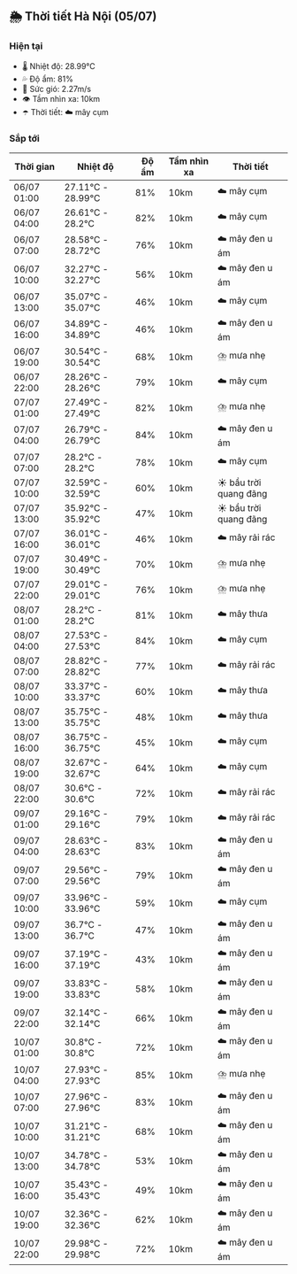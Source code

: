 ## 🌦️ Thời tiết Hà Nội (05/07)

### Hiện tại

- 🌡️ Nhiệt độ: 28.99℃
- 💦 Độ ẩm: 81%
- 💨 Sức gió: 2.27m/s
- 👁️ Tầm nhìn xa: 10km
- ☂️ Thời tiết: ☁️ mây cụm

### Sắp tới

| Thời gian | Nhiệt độ | Độ ẩm | Tầm nhìn xa | Thời tiết |
| --- | --- | --- | --- | --- |
| 06/07 01:00 | 27.11℃ - 28.99℃ | 81% | 10km | ☁️ mây cụm |
| 06/07 04:00 | 26.61℃ - 28.2℃ | 82% | 10km | ☁️ mây cụm |
| 06/07 07:00 | 28.58℃ - 28.72℃ | 76% | 10km | ☁️ mây đen u ám |
| 06/07 10:00 | 32.27℃ - 32.27℃ | 56% | 10km | ☁️ mây đen u ám |
| 06/07 13:00 | 35.07℃ - 35.07℃ | 46% | 10km | ☁️ mây cụm |
| 06/07 16:00 | 34.89℃ - 34.89℃ | 46% | 10km | ☁️ mây đen u ám |
| 06/07 19:00 | 30.54℃ - 30.54℃ | 68% | 10km | ⛈️ mưa nhẹ |
| 06/07 22:00 | 28.26℃ - 28.26℃ | 79% | 10km | ☁️ mây cụm |
| 07/07 01:00 | 27.49℃ - 27.49℃ | 82% | 10km | ⛈️ mưa nhẹ |
| 07/07 04:00 | 26.79℃ - 26.79℃ | 84% | 10km | ☁️ mây đen u ám |
| 07/07 07:00 | 28.2℃ - 28.2℃ | 78% | 10km | ☁️ mây cụm |
| 07/07 10:00 | 32.59℃ - 32.59℃ | 60% | 10km | ☀️ bầu trời quang đãng |
| 07/07 13:00 | 35.92℃ - 35.92℃ | 47% | 10km | ☀️ bầu trời quang đãng |
| 07/07 16:00 | 36.01℃ - 36.01℃ | 46% | 10km | ☁️ mây rải rác |
| 07/07 19:00 | 30.49℃ - 30.49℃ | 70% | 10km | ⛈️ mưa nhẹ |
| 07/07 22:00 | 29.01℃ - 29.01℃ | 76% | 10km | ⛈️ mưa nhẹ |
| 08/07 01:00 | 28.2℃ - 28.2℃ | 81% | 10km | ☁️ mây thưa |
| 08/07 04:00 | 27.53℃ - 27.53℃ | 84% | 10km | ☁️ mây cụm |
| 08/07 07:00 | 28.82℃ - 28.82℃ | 77% | 10km | ☁️ mây rải rác |
| 08/07 10:00 | 33.37℃ - 33.37℃ | 60% | 10km | ☁️ mây thưa |
| 08/07 13:00 | 35.75℃ - 35.75℃ | 48% | 10km | ☁️ mây thưa |
| 08/07 16:00 | 36.75℃ - 36.75℃ | 45% | 10km | ☁️ mây cụm |
| 08/07 19:00 | 32.67℃ - 32.67℃ | 64% | 10km | ☁️ mây cụm |
| 08/07 22:00 | 30.6℃ - 30.6℃ | 72% | 10km | ☁️ mây rải rác |
| 09/07 01:00 | 29.16℃ - 29.16℃ | 79% | 10km | ☁️ mây rải rác |
| 09/07 04:00 | 28.63℃ - 28.63℃ | 83% | 10km | ☁️ mây đen u ám |
| 09/07 07:00 | 29.56℃ - 29.56℃ | 79% | 10km | ☁️ mây đen u ám |
| 09/07 10:00 | 33.96℃ - 33.96℃ | 59% | 10km | ☁️ mây cụm |
| 09/07 13:00 | 36.7℃ - 36.7℃ | 47% | 10km | ☁️ mây đen u ám |
| 09/07 16:00 | 37.19℃ - 37.19℃ | 43% | 10km | ☁️ mây đen u ám |
| 09/07 19:00 | 33.83℃ - 33.83℃ | 58% | 10km | ☁️ mây đen u ám |
| 09/07 22:00 | 32.14℃ - 32.14℃ | 66% | 10km | ☁️ mây đen u ám |
| 10/07 01:00 | 30.8℃ - 30.8℃ | 72% | 10km | ☁️ mây đen u ám |
| 10/07 04:00 | 27.93℃ - 27.93℃ | 85% | 10km | ⛈️ mưa nhẹ |
| 10/07 07:00 | 27.96℃ - 27.96℃ | 83% | 10km | ☁️ mây đen u ám |
| 10/07 10:00 | 31.21℃ - 31.21℃ | 68% | 10km | ☁️ mây đen u ám |
| 10/07 13:00 | 34.78℃ - 34.78℃ | 53% | 10km | ☁️ mây đen u ám |
| 10/07 16:00 | 35.43℃ - 35.43℃ | 49% | 10km | ☁️ mây đen u ám |
| 10/07 19:00 | 32.36℃ - 32.36℃ | 62% | 10km | ☁️ mây đen u ám |
| 10/07 22:00 | 29.98℃ - 29.98℃ | 72% | 10km | ☁️ mây đen u ám |
